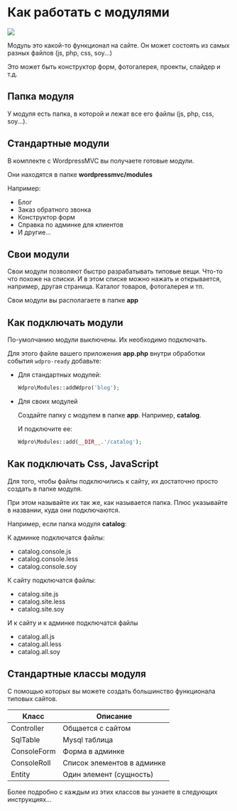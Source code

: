 # Как работать с модулями

[![](http://img.youtube.com/vi/eG8V1iz1D_c/0.jpg)](http://www.youtube.com/watch?v=eG8V1iz1D_c "")



Модуль это какой-то функционал на сайте. Он может состоять из самых разных файлов (js, php, css, soy...)

Это может быть конструктор форм, фотогалерея, проекты, слайдер и т.д.



## Папка модуля

У модуля есть папка, в которой и лежат все его файлы (js, php, css, soy...).



## Стандартные модули

В комплекте с WordpressMVC вы получаете готовые модули.

Они находятся в папке **wordpressmvc/modules**

Например:

* Блог
* Заказ обратного звонка
* Конструктор форм
* Справка по админке для клиентов
* И другие...



## Свои модули

Свои модули позволяют быстро разрабатывать типовые вещи. Что-то что похоже на списки. И в этом списке можно нажать и открывается, например, другая страница. Каталог товаров, фотогалерея и тп.

Свои модули вы располагаете в папке **app**



## Как подключать модули

По-умолчанию модули выключены. Их необходимо подключать.

Для этого файле вашего приложения **app.php** внутри обработки события `wdpro-ready` добавьте:

* Для стандартных модулей:

  ```php
  Wdpro\Modules::addWdpro('blog');
  ```

* Для своих модулей

  Создайте папку с модулем в папке **app**. Например, **catalog**.

  И подключите ее:

  ```php
  Wdpro\Modules::add(__DIR__.'/catalog');
  ```



## Как подключать Css, JavaScript

Для того, чтобы файлы подключились к сайту, их достаточно просто создать в папке модуля.

При этом называйте их так же, как называется папка. Плюс указывайте в названии, куда они подключаются.

Например, если папка модуля **catalog**:

К админке подключатся файлы:

* catalog.console.js
* catalog.console.less
* catalog.console.soy

К сайту подключатся файлы:

* catalog.site.js
* catalog.site.less
* catalog.site.soy

И к сайту и к админке подключатся файлы

* catalog.all.js
* catalog.all.less
* catalog.all.soy



## Стандартные классы модуля

С помощью которых вы можете создать большинство функционала типовых сайтов.

| Класс       | Описание                   |
| ----------- | -------------------------- |
| Controller  | Общается с сайтом          |
| SqlTable    | Mysql таблица              |
| ConsoleForm | Форма в админке            |
| ConsoleRoll | Список элементов в админке |
| Entity      | Один элемент (сущность)    |

Более подробно с каждым из этих классов вы узнаете в следующих инструкциях...